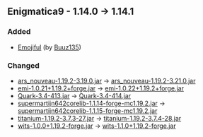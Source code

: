 ## Enigmatica9 - 1.14.0 -> 1.14.1

### Added

  * [Emojiful](https://www.curseforge.com/minecraft/mc-mods/emojiful) (by [Buuz135](https://www.curseforge.com/members/Buuz135/projects))

### Changed

  * [ars_nouveau-1.19.2-3.19.0.jar](https://www.curseforge.com/minecraft/mc-mods/ars-nouveau/files/4781439) -> [ars_nouveau-1.19.2-3.21.0.jar](https://www.curseforge.com/minecraft/mc-mods/ars-nouveau/files/4788868)
  * [emi-1.0.21+1.19.2+forge.jar](https://www.curseforge.com/minecraft/mc-mods/emi/files/4776495) -> [emi-1.0.22+1.19.2+forge.jar](https://www.curseforge.com/minecraft/mc-mods/emi/files/4787179)
  * [Quark-3.4-413.jar](https://www.curseforge.com/minecraft/mc-mods/quark/files/4786277) -> [Quark-3.4-414.jar](https://www.curseforge.com/minecraft/mc-mods/quark/files/4787139)
  * [supermartijn642corelib-1.1.14-forge-mc1.19.2.jar](https://www.curseforge.com/minecraft/mc-mods/supermartijn642s-core-lib/files/4778076) -> [supermartijn642corelib-1.1.15-forge-mc1.19.2.jar](https://www.curseforge.com/minecraft/mc-mods/supermartijn642s-core-lib/files/4788137)
  * [titanium-1.19.2-3.7.3-27.jar](https://www.curseforge.com/minecraft/mc-mods/titanium/files/4484497) -> [titanium-1.19.2-3.7.4-28.jar](https://www.curseforge.com/minecraft/mc-mods/titanium/files/4786622)
  * [wits-1.0.0+1.19.2-forge.jar](https://www.curseforge.com/minecraft/mc-mods/wits/files/4734334) -> [wits-1.1.0+1.19.2-forge.jar](https://www.curseforge.com/minecraft/mc-mods/wits/files/4789312)


